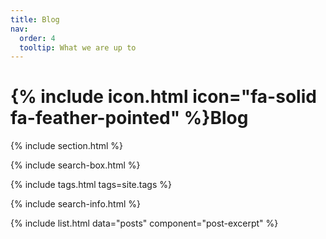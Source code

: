 ```yaml
---
title: Blog
nav:
  order: 4
  tooltip: What we are up to
---
```


# {% include icon.html icon="fa-solid fa-feather-pointed" %}Blog


{% include section.html %}

{% include search-box.html %}

{% include tags.html tags=site.tags %}

{% include search-info.html %}

{% include list.html data="posts" component="post-excerpt" %}
